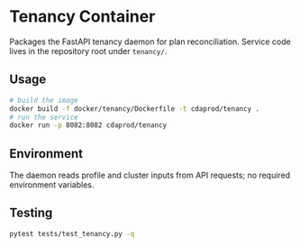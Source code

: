 # Tenancy Container

Packages the FastAPI tenancy daemon for plan reconciliation. Service code lives in the repository root under `tenancy/`.

## Usage
```bash
# build the image
docker build -f docker/tenancy/Dockerfile -t cdaprod/tenancy .
# run the service
docker run -p 8082:8082 cdaprod/tenancy
```

## Environment
The daemon reads profile and cluster inputs from API requests; no required environment variables.

## Testing
```bash
pytest tests/test_tenancy.py -q
```
